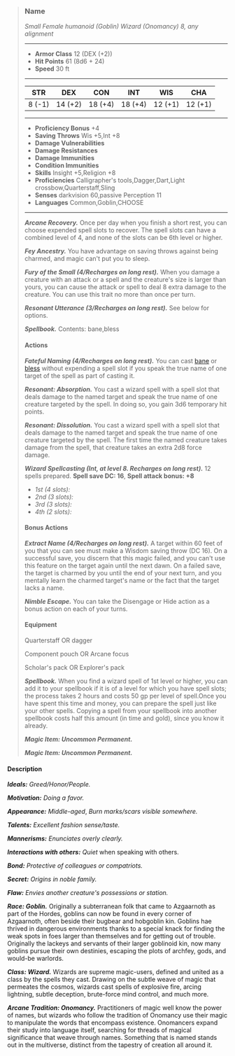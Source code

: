 >### Name
>*Small Female humanoid (Goblin) Wizard (Onomancy) 8, any alignment*
>___
>- **Armor Class** 12 (DEX (+2))
>- **Hit Points** 61 (8d6 + 24)
>- **Speed** 30 ft
>___
>|**STR**|**DEX**|**CON**|**INT**|**WIS**|**CHA**|
>|:-:|:-:|:-:|:-:|:-:|:-:|
>|8 (-1)|14 (+2)|18 (+4)|18 (+4)|12 (+1)|12 (+1)|
>___
>- **Proficiency Bonus** +4
>- **Saving Throws** Wis +5,Int +8
>- **Damage Vulnerabilities** 
>- **Damage Resistances** 
>- **Damage Immunities** 
>- **Condition Immunities** 
>- **Skills** Insight +5,Religion +8
>- **Proficiencies** Calligrapher's tools,Dagger,Dart,Light crossbow,Quarterstaff,Sling
>- **Senses** darkvision 60,passive Perception 11
>- **Languages** Common,Goblin,CHOOSE
>___
>***Arcane Recovery.*** Once per day when you finish a short rest, you can choose expended spell slots to recover. The spell slots can have a combined level of 4, and none of the slots can be 6th level or higher.
>
>***Fey Ancestry.*** You have advantage on saving throws against being charmed, and magic can't put you to sleep.
>
>***Fury of the Small (4/Recharges on long rest).*** When you damage a creature with an attack or a spell and the creature's size is larger than yours, you can cause the attack or spell to deal 8 extra damage to the creature. You can use this trait no more than once per turn.
>
>***Resonant Utterance (3/Recharges on long rest).*** See below for options.
>
>***Spellbook.*** Contents: bane,bless
>
>#### Actions
>***Fateful Naming (4/Recharges on long rest).*** You can cast [bane](http://azgaarnoth.tedneward.com/magic/spells/bane/) or [bless](http://azgaarnoth.tedneward.com/magic/spells/bless/) without expending a spell slot if you speak the true name of one target of the spell as part of casting it.
>
>***Resonant: Absorption.*** You cast a wizard spell with a spell slot that deals damage to the named target and speak the true name of one creature targeted by the spell. In doing so, you gain 3d6 temporary hit points.
>
>***Resonant: Dissolution.*** You cast a wizard spell with a spell slot that deals damage to the named target and speak the true name of one creature targeted by the spell. The first time the named creature takes damage from the spell, that creature takes an extra 2d8 force damage.
>
>***Wizard Spellcasting (Int, at level 8. Recharges on long rest).*** 12 spells prepared. **Spell save DC: 16**, **Spell attack bonus: +8**
>
>* *1st (4 slots):* 
>* *2nd (3 slots):* 
>* *3rd (3 slots):* 
>* *4th (2 slots):* 
>
>
>#### Bonus Actions
>***Extract Name (4/Recharges on long rest).*** A target within 60 feet of you that you can see must make a Wisdom saving throw (DC 16). On a successful save, you discern that this magic failed, and you can't use this feature on the target again until the next dawn. On a failed save, the target is charmed by you until the end of your next turn, and you mentally learn the charmed target's name or the fact that the target lacks a name.
>
>***Nimble Escape.*** You can take the Disengage or Hide action as a bonus action on each of your turns.
>
>
>#### Equipment
>Quarterstaff OR dagger
>
>Component pouch OR Arcane focus
>
>Scholar's pack OR Explorer's pack
>
>***Spellbook.*** When you find a wizard spell of 1st level or higher, you can add it to your spellbook if it is of a level for which you have spell slots; the process takes 2 hours and costs 50 gp per level of spell.Once you have spent this time and money, you can prepare the spell just like your other spells. Copying a spell from your spellbook into another spellbook costs half this amount (in time and gold), since you know it already.
>
>***Magic Item: Uncommon Permanent.***
>
>***Magic Item: Uncommon Permanent.***
>

#### Description
***Ideals:*** *Greed/Honor/People.*

***Motivation:*** *Doing a favor.*

***Appearance:*** *Middle-aged*, *Burn marks/scars visible somewhere.*

***Talents:*** *Excellent fashion sense/taste.*

***Mannerisms:*** *Enunciates overly clearly.*

***Interactions with others:*** *Quiet* when speaking with others.

***Bond:*** *Protective of colleagues or compatriots.*

***Secret:*** *Origins in noble family.*

***Flaw:*** *Envies another creature's possessions or station.*

***Race: Goblin.*** Originally a subterranean folk that came to Azgaarnoth as part of the Hordes, goblins can now be found in every corner of Azgaarnoth, often beside their bugbear and hobgoblin kin. Goblins hae thrived in dangerous environments thanks to a special knack for finding the weak spots in foes larger than themselves and for getting out of trouble. Originally the lackeys and servants of their larger goblinoid kin, now many goblins pursue their own destinies, escaping the plots of archfey, gods, and would-be warlords.

***Class: Wizard.*** Wizards are supreme magic-users, defined and united as a class by the spells they cast. Drawing on the subtle weave of magic that permeates the cosmos, wizards cast spells of explosive fire, arcing lightning, subtle deception, brute-force mind control, and much more.

***Arcane Tradition: Onomancy.*** Practitioners of magic well know the power of names, but wizards who follow the tradition of Onomancy use their magic to manipulate the words that encompass existence. Onomancers expand their study into language itself, searching for threads of magical significance that weave through names. Something that is named stands out in the multiverse, distinct from the tapestry of creation all around it.



